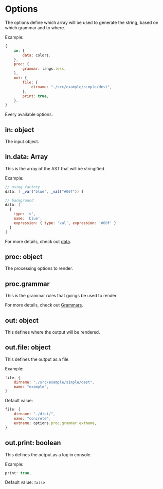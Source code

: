 # Options

The options define which array will be used to generate the string, based on which grammar and to where.

Example:

```js
{
    in: {
        data: colors,
    },
    proc: {
        grammar: langs.less,
    },
    out: {
        file: {
            dirname: "./src/example/simple/dest",
        },
        print: true,
    },
}
```

Every available options:

## **in**: object

The input object.

## **in.data**: Array

This is the array of the AST that will be stringified.

Example: 

```js
// using factory
data: [ _var("blue", _val("#00f")) ]

// background
data: [
  {
    type: 'v',
    name: 'blue',
    expression: { type: 'val', expression: '#00f' }
  }
]
```

For more details, check out [data](/api/data). 

## **proc**: object

The processing options to render.

## **proc.grammar**

This is the grammar rules that goings be used to render.

For more details, check out [Grammars](/api/grammars). 

## **out**: object

This defines where the output will be rendered.

## **out.file**: object

This defines the output as a file.

Example:

```js
file: {
    dirname: "./src/example/simple/dest",
    name: "example",
}
```

Default value: 

```js
file: {
    dirname: "./dist/",
    name: "concrete",
    extname: options.proc.grammar.extname,
}
```

## **out.print**: boolean

This defines the output as a log in console.

Example:

```js
print: true,
```

Default value: `false`
